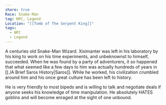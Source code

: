 ```yaml
---
share: true
Race: Snake-Man
tag: NPC, Legend
Location: "[[Tomb of The Serpent King]]"
tags:
  - NPC
  - Legend
---
```


A centuries old Snake-Man Wizard. Xiximanter was left in his laboratory by his king to work on his time experiments, and unbeknownst to himself, succeeded. When he was found by a party of adventurers, it so happened that what seemed like a few days to him was actually hundreds of years in [[./A Brief Saros History|Saros]]. While he worked, his civilization crumbled around him and his once great culture has been left to history.

He is very friendly to most bipeds and is willing to talk and negotiate deals if anyone seeks his knowledge of time manipulation. He absolutely HATES goblins and will become enraged at the sight of one unbound.